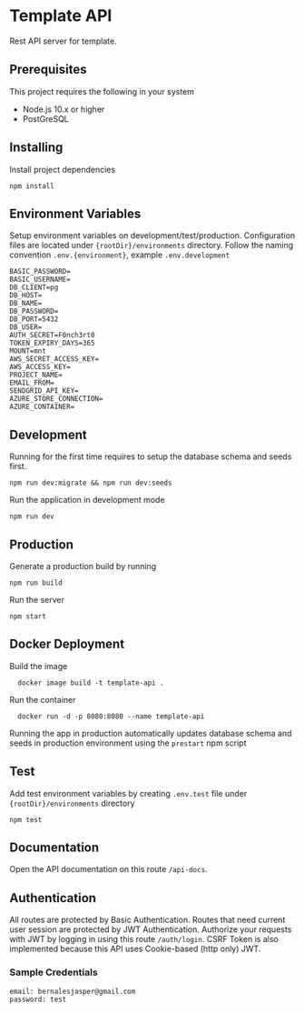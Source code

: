 # Template API

Rest API server for template.

## Prerequisites

This project requires the following in your system

- Node.js 10.x or higher
- PostGreSQL

## Installing

Install project dependencies

```
npm install
```

## Environment Variables

Setup environment variables on development/test/production. Configuration files are located under `{rootDir}/environments` directory. Follow the naming convention `.env.{environment}`, example `.env.development`

```
BASIC_PASSWORD=
BASIC_USERNAME=
DB_CLIENT=pg
DB_HOST=
DB_NAME=
DB_PASSWORD=
DB_PORT=5432
DB_USER=
AUTH_SECRET=F0nch3rt0
TOKEN_EXPIRY_DAYS=365
MOUNT=mnt
AWS_SECRET_ACCESS_KEY=
AWS_ACCESS_KEY=
PROJECT_NAME=
EMAIL_FROM=
SENDGRID_API_KEY=
AZURE_STORE_CONNECTION=
AZURE_CONTAINER=
```

## Development

Running for the first time requires to setup the database schema and seeds first.

```
npm run dev:migrate && npm run dev:seeds
```

Run the application in development mode

```
npm run dev
```

## Production

Generate a production build by running

```
npm run build
```

Run the server

```
npm start
```

## Docker Deployment

Build the image

```
  docker image build -t template-api .
```

Run the container

```
  docker run -d -p 8080:8080 --name template-api
```

Running the app in production automatically updates database schema and seeds in production environment using the `prestart` npm script

## Test

Add test environment variables by creating `.env.test` file under `{rootDir}/environments` directory

```
npm test
```

## Documentation

Open the API documentation on this route `/api-docs`.

## Authentication

All routes are protected by Basic Authentication. Routes that need current user session are protected by JWT Authentication. Authorize your requests with JWT by logging in using this route `/auth/login`. CSRF Token is also implemented because this API uses Cookie-based (http only) JWT.

### Sample Credentials

```
email: bernalesjasper@gmail.com
password: test
```

